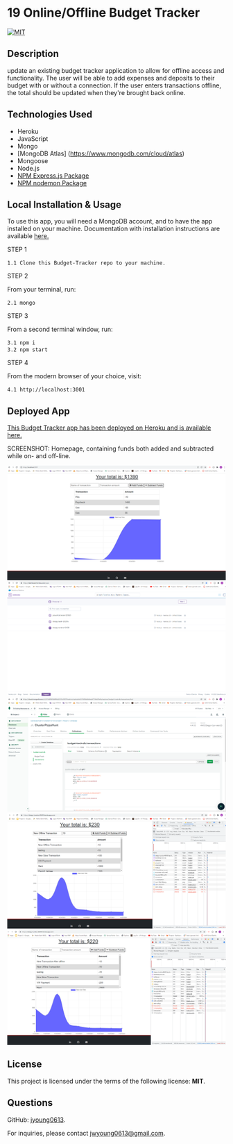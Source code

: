 # 19 Online/Offline Budget Tracker

[![MIT](https://img.shields.io/badge/License-MIT-blue.svg)](https://opensource.org/licenses/MIT)

## Description
update an existing budget tracker application to allow for offline access and functionality. The user will be able to add expenses and deposits to their budget with or without a connection. If the user enters transactions offline, the total should be updated when they're brought back online.

## Technologies Used 
- Heroku
- JavaScript
- Mongo
- [MongoDB Atlas] (https://www.mongodb.com/cloud/atlas)
- Mongoose
- Node.js
- [NPM Express.js Package](https://www.npmjs.com/package/express)
- [NPM nodemon Package](https://www.npmjs.com/package/nodemon)

## Local Installation & Usage

To use this app, you will need a MongoDB account, and to have the app installed on your machine. Documentation with installation instructions are available [here.](https://docs.mongodb.com/manual/installation/) 

STEP 1

    1.1 Clone this Budget-Tracker repo to your machine.

STEP 2

From your terminal, run:

    2.1 mongo

STEP 3

From a second terminal window, run:

    3.1 npm i
    3.2 npm start

STEP 4

From the modern browser of your choice, visit:

    4.1 http://localhost:3001

## Deployed App

[This Budget Tracker app has been deployed on Heroku and is available here.](https://sleepy-tundra-40450.herokuapp.com/)

SCREENSHOT: Homepage, containing funds both added and subtracted while on- and off-line.

![Budget Tracker Dashboard Online.](/public/images/Budget-Trackr-Screenshot-one.png)
![Budget Tracker Heroku.](/public/images/Budget-Trackr-Screenshot-Heroku.png)
![Budget Tracker MongoDb Atlas.](/public/images/Budget-Trackr-Screenshot-MongoDB-Atlas.png)
![Budget Tracker Dashboard Offline.](/public/images/Budget-Trackr-Screenshot-Offline.png)
![Budget Tracker Dashboard After Offline.](/public/images/Budget-Trackr-Screenshot-After-Offline.png)

## License
  This project is licensed under the terms of the following license: **MIT**.

## Questions
  GitHub: [jyoung0613](https://github.com/jyoung0613).  

  For inquiries, please contact jwyoung0613@gmail.com.